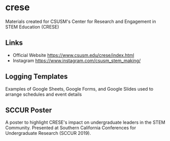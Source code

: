 # crese

Materials created for CSUSM's Center for Research and Engagement in STEM Education (CRESE)

## Links
- Official Website https://www.csusm.edu/crese/index.html
- Instagram https://www.instagram.com/csusm_stem_making/

## Logging Templates
Examples of Google Sheets, Google Forms, and Google Slides used to arrange schedules and event details

## SCCUR Poster
A poster to highlight CRESE's impact on undergraduate leaders in the STEM Community. Presented at Southern California Conferences for Undergraduate Research (SCCUR 2019).
